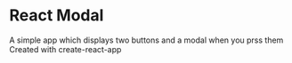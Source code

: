 # React Modal

A simple app which displays two buttons and a modal when you prss them
Created with create-react-app
